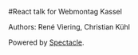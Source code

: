 #React talk for Webmontag Kassel

Authors: René Viering, Christian Kühl

Powered by [Spectacle](https://github.com/FormidableLabs/spectacle).
